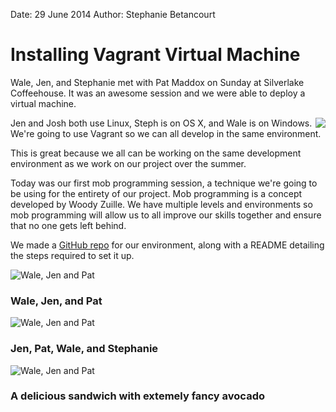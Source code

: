 Date: 29 June 2014
Author: Stephanie Betancourt

# Installing Vagrant Virtual Machine

Wale, Jen, and Stephanie met with Pat Maddox on Sunday at Silverlake Coffeehouse. It was an awesome session and we were able to deploy a virtual machine.

<img style="float: right" src="/attachments/vagrantlogo.png" />

Jen and Josh both use Linux, Steph is on OS X, and Wale is on Windows. We're going to use Vagrant so we can all develop in the same environment.

This is great because we all can be working on the same development environment as we work on our project over the summer.

Today was our first mob programming session, a technique we're going to be using for the entirety of our project. Mob programming is a concept developed by Woody Zuille. We have multiple levels and environments so mob programming will allow us to all improve our skills together and ensure that no one gets left behind. 

We made a [GitHub repo](https://github.com/TheStandardLibrarians/railsgirlsvagrant) for our environment, along with a README detailing the steps required to set it up.

![Wale, Jen and Pat](/attachments/vagrantpic1.jpg)
### Wale, Jen, and Pat
![Wale, Jen and Pat](/attachments/vagrantpic2.jpg)
### Jen, Pat, Wale, and Stephanie
![Wale, Jen and Pat](/attachments/vagrantpic3.jpg)
### A delicious sandwich with extemely fancy avocado